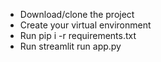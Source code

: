 - Download/clone the project
- Create your virtual environment
- Run pip i -r requirements.txt
- Run streamlit run app.py
